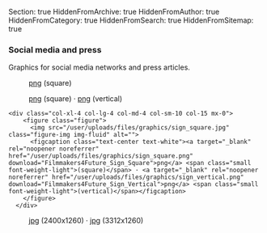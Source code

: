 Section: true
HiddenFromArchive: true
HiddenFromAuthor: true
HiddenFromCategory: true
HiddenFromSearch: true
HiddenFromSitemap: true

### Social media and press

Graphics for social media networks and press articles.

<div class="row justify-content-start pt-1">

  <div class="col-xl-4 col-lg-4 col-md-4 col-sm-10 col-15 mx-0">
      <figure class="figure">
        <img src="/user/uploads/files/graphics/logo_square.jpg" class="figure-img img-fluid" alt="">
        <figcaption class="text-center text-white"><a target="_blank" rel="noopener noreferrer" href="/user/uploads/files/graphics/logo_square.png" download="Filmmakers4Future_Logo_Square">png</a> <span class="small font-weight-light">(square)</span></figcaption>
      </figure>
    </div>
    
  <div class="col-xl-4 col-lg-4 col-md-4 col-sm-10 col-15 mx-0">
      <figure class="figure">
        <img src="/user/uploads/files/graphics/goals_square.jpg" class="figure-img img-fluid" alt="">
        <figcaption class="text-center text-white"><a target="_blank" rel="noopener noreferrer" href="/user/uploads/files/graphics/goals_square.png" download="Filmmakers4Future_Goals_Square">png</a> <span class="small font-weight-light">(square)</span> · <a target="_blank" rel="noopener noreferrer" href="/user/uploads/files/graphics/goals_vertical.png" download="Filmmakers4Future_Goals_Vertical">png</a> <span class="small font-weight-light">(vertical)</span></figcaption>
      </figure>
    </div>
    
    <div class="col-xl-4 col-lg-4 col-md-4 col-sm-10 col-15 mx-0">
        <figure class="figure">
          <img src="/user/uploads/files/graphics/sign_square.jpg" class="figure-img img-fluid" alt="">
          <figcaption class="text-center text-white"><a target="_blank" rel="noopener noreferrer" href="/user/uploads/files/graphics/sign_square.png" download="Filmmakers4Future_Sign_Square">png</a> <span class="small font-weight-light">(square)</span> · <a target="_blank" rel="noopener noreferrer" href="/user/uploads/files/graphics/sign_vertical.png" download="Filmmakers4Future_Sign_Vertical">png</a> <span class="small font-weight-light">(vertical)</span></figcaption>
        </figure>
      </div>
    
  <div class="col-xl-5 col-lg-6 col-md-8 col-sm-10 col-15 mx-0">
    <figure class="figure">
      <img src="/user/uploads/img/header_wide.jpg" class="figure-img img-fluid" alt="">
      <figcaption class="text-center text-white"><a target="_blank" rel="noopener noreferrer" href="/user/uploads/files/header/header.jpg" download="Filmmakers4Future_Header">jpg</a> <span class="small font-weight-light">(2400x1260)</span> · <a target="_blank" rel="noopener noreferrer" href="/user/uploads/files/header/header_wide.jpg" download="Filmmakers4Future_Header_Wide">jpg</a> <span class="small font-weight-light">(3312x1260)</span></figcaption>
    </figure>
  </div>
  
</div>
